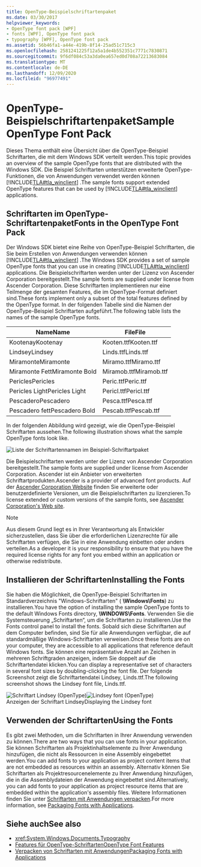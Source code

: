 ```yaml
---
title: OpenType-Beispielschriftartenpaket
ms.date: 03/30/2017
helpviewer_keywords:
- OpenType font pack [WPF]
- fonts [WPF], OpenType font pack
- typography [WPF], OpenType font pack
ms.assetid: 56b46fa1-a44e-419b-8f14-25ad51c715c3
ms.openlocfilehash: 2581241225f12a5a1de4b552351c7771c7830871
ms.sourcegitcommit: 9f6df084c53a3da0ea657ed0d708a72213683084
ms.translationtype: MT
ms.contentlocale: de-DE
ms.lasthandoff: 12/09/2020
ms.locfileid: "96977491"
---
```

# <a name="sample-opentype-font-pack"></a><span data-ttu-id="4d048-102">OpenType-Beispielschriftartenpaket</span><span class="sxs-lookup"><span data-stu-id="4d048-102">Sample OpenType Font Pack</span></span>
<span data-ttu-id="4d048-103">Dieses Thema enthält eine Übersicht über die OpenType-Beispiel Schriftarten, die mit dem Windows SDK verteilt werden.</span><span class="sxs-lookup"><span data-stu-id="4d048-103">This topic provides an overview of the sample OpenType fonts that are distributed with the Windows SDK.</span></span> <span data-ttu-id="4d048-104">Die Beispiel Schriftarten unterstützen erweiterte OpenType-Funktionen, die von Anwendungen verwendet werden können [!INCLUDE[TLA#tla_winclient](../../../includes/tlasharptla-winclient-md.md)] .</span><span class="sxs-lookup"><span data-stu-id="4d048-104">The sample fonts support extended OpenType features that can be used by [!INCLUDE[TLA#tla_winclient](../../../includes/tlasharptla-winclient-md.md)] applications.</span></span>  

<a name="overview"></a>
## <a name="fonts-in-the-opentype-font-pack"></a><span data-ttu-id="4d048-105">Schriftarten im OpenType-Schriftartenpaket</span><span class="sxs-lookup"><span data-stu-id="4d048-105">Fonts in the OpenType Font Pack</span></span>  
 <span data-ttu-id="4d048-106">Der Windows SDK bietet eine Reihe von OpenType-Beispiel Schriftarten, die Sie beim Erstellen von Anwendungen verwenden können [!INCLUDE[TLA#tla_winclient](../../../includes/tlasharptla-winclient-md.md)] .</span><span class="sxs-lookup"><span data-stu-id="4d048-106">The Windows SDK provides a set of sample OpenType fonts that you can use in creating [!INCLUDE[TLA#tla_winclient](../../../includes/tlasharptla-winclient-md.md)] applications.</span></span> <span data-ttu-id="4d048-107">Die Beispielschriftarten werden unter der Lizenz von Ascender Corporation bereitgestellt.</span><span class="sxs-lookup"><span data-stu-id="4d048-107">The sample fonts are supplied under license from Ascender Corporation.</span></span> <span data-ttu-id="4d048-108">Diese Schriftarten implementieren nur eine Teilmenge der gesamten Features, die im OpenType-Format definiert sind.</span><span class="sxs-lookup"><span data-stu-id="4d048-108">These fonts implement only a subset of the total features defined by the OpenType format.</span></span> <span data-ttu-id="4d048-109">In der folgenden Tabelle sind die Namen der OpenType-Beispiel Schriftarten aufgeführt.</span><span class="sxs-lookup"><span data-stu-id="4d048-109">The following table lists the names of the sample OpenType fonts.</span></span>  
  
|<span data-ttu-id="4d048-110">**Name**</span><span class="sxs-lookup"><span data-stu-id="4d048-110">**Name**</span></span>|<span data-ttu-id="4d048-111">**File**</span><span class="sxs-lookup"><span data-stu-id="4d048-111">**File**</span></span>|  
|--------------|--------------|  
|<span data-ttu-id="4d048-112">Kootenay</span><span class="sxs-lookup"><span data-stu-id="4d048-112">Kootenay</span></span>|<span data-ttu-id="4d048-113">Kooten.ttf</span><span class="sxs-lookup"><span data-stu-id="4d048-113">Kooten.ttf</span></span>|  
|<span data-ttu-id="4d048-114">Lindsey</span><span class="sxs-lookup"><span data-stu-id="4d048-114">Lindsey</span></span>|<span data-ttu-id="4d048-115">Linds.ttf</span><span class="sxs-lookup"><span data-stu-id="4d048-115">Linds.ttf</span></span>|  
|<span data-ttu-id="4d048-116">Miramonte</span><span class="sxs-lookup"><span data-stu-id="4d048-116">Miramonte</span></span>|<span data-ttu-id="4d048-117">Miramo.ttf</span><span class="sxs-lookup"><span data-stu-id="4d048-117">Miramo.ttf</span></span>|  
|<span data-ttu-id="4d048-118">Miramonte Fett</span><span class="sxs-lookup"><span data-stu-id="4d048-118">Miramonte Bold</span></span>|<span data-ttu-id="4d048-119">Miramob.ttf</span><span class="sxs-lookup"><span data-stu-id="4d048-119">Miramob.ttf</span></span>|  
|<span data-ttu-id="4d048-120">Pericles</span><span class="sxs-lookup"><span data-stu-id="4d048-120">Pericles</span></span>|<span data-ttu-id="4d048-121">Peric.ttf</span><span class="sxs-lookup"><span data-stu-id="4d048-121">Peric.ttf</span></span>|  
|<span data-ttu-id="4d048-122">Pericles Light</span><span class="sxs-lookup"><span data-stu-id="4d048-122">Pericles Light</span></span>|<span data-ttu-id="4d048-123">Pericl.ttf</span><span class="sxs-lookup"><span data-stu-id="4d048-123">Pericl.ttf</span></span>|  
|<span data-ttu-id="4d048-124">Pescadero</span><span class="sxs-lookup"><span data-stu-id="4d048-124">Pescadero</span></span>|<span data-ttu-id="4d048-125">Pesca.ttf</span><span class="sxs-lookup"><span data-stu-id="4d048-125">Pesca.ttf</span></span>|  
|<span data-ttu-id="4d048-126">Pescadero fett</span><span class="sxs-lookup"><span data-stu-id="4d048-126">Pescadero Bold</span></span>|<span data-ttu-id="4d048-127">Pescab.ttf</span><span class="sxs-lookup"><span data-stu-id="4d048-127">Pescab.ttf</span></span>|  
  
 <span data-ttu-id="4d048-128">In der folgenden Abbildung wird gezeigt, wie die OpenType-Beispiel Schriftarten aussehen.</span><span class="sxs-lookup"><span data-stu-id="4d048-128">The following illustration shows what the sample OpenType fonts look like.</span></span>  
  
 ![Liste der Schriftartennamen im Beispiel-Schriftartpaket](./media/sample-opentype-font-pack/font-names-sample-pack.gif)  
  
 <span data-ttu-id="4d048-130">Die Beispielschriftarten werden unter der Lizenz von Ascender Corporation bereitgestellt.</span><span class="sxs-lookup"><span data-stu-id="4d048-130">The sample fonts are supplied under license from Ascender Corporation.</span></span> <span data-ttu-id="4d048-131">Ascender ist ein Anbieter von erweiterten Schriftartprodukten.</span><span class="sxs-lookup"><span data-stu-id="4d048-131">Ascender is a provider of advanced font products.</span></span> <span data-ttu-id="4d048-132">Auf der [Ascender Corporation Website](https://www.monotype.com/) finden Sie erweiterte oder benutzerdefinierte Versionen, um die Beispielschriftarten zu lizenzieren.</span><span class="sxs-lookup"><span data-stu-id="4d048-132">To license extended or custom versions of the sample fonts, see [Ascender Corporation's Web site](https://www.monotype.com/).</span></span>  
  
> [!NOTE]
> <span data-ttu-id="4d048-133">Aus diesem Grund liegt es in Ihrer Verantwortung als Entwickler sicherzustellen, dass Sie über die erforderlichen Lizenzrechte für alle Schriftarten verfügen, die Sie in eine Anwendung einbetten oder anders verteilen.</span><span class="sxs-lookup"><span data-stu-id="4d048-133">As a developer it is your responsibility to ensure that you have the required license rights for any font you embed within an application or otherwise redistribute.</span></span>  
  
<a name="installing_the_fonts"></a>
## <a name="installing-the-fonts"></a><span data-ttu-id="4d048-134">Installieren der Schriftarten</span><span class="sxs-lookup"><span data-stu-id="4d048-134">Installing the Fonts</span></span>  
 <span data-ttu-id="4d048-135">Sie haben die Möglichkeit, die OpenType-Beispiel Schriftarten im Standardverzeichnis "Windows-Schriftarten" ( **\Windows\Fonts**) zu installieren.</span><span class="sxs-lookup"><span data-stu-id="4d048-135">You have the option of installing the sample OpenType fonts to the default Windows Fonts directory, **\WINDOWS\Fonts**.</span></span> <span data-ttu-id="4d048-136">Verwenden Sie die Systemsteuerung „Schriftarten“, um die Schriftarten zu installieren.</span><span class="sxs-lookup"><span data-stu-id="4d048-136">Use the Fonts control panel to install the fonts.</span></span> <span data-ttu-id="4d048-137">Sobald sich diese Schriftarten auf dem Computer befinden, sind Sie für alle Anwendungen verfügbar, die auf standardmäßige Windows-Schriftarten verweisen.</span><span class="sxs-lookup"><span data-stu-id="4d048-137">Once these fonts are on your computer, they are accessible to all applications that reference default Windows fonts.</span></span> <span data-ttu-id="4d048-138">Sie können eine repräsentative Anzahl an Zeichen in mehreren Schriftgraden anzeigen, indem Sie doppelt auf die Schriftartendatei klicken.</span><span class="sxs-lookup"><span data-stu-id="4d048-138">You can display a representative set of characters in several font sizes by doubling-clicking the font file.</span></span> <span data-ttu-id="4d048-139">Der folgende Screenshot zeigt die Schriftartendatei Lindsey, Linds.ttf.</span><span class="sxs-lookup"><span data-stu-id="4d048-139">The following screenshot shows the Lindsey font file, Linds.ttf.</span></span>  
  
 <span data-ttu-id="4d048-140">![Schriftart Lindsey &#40;OpenType&#41;](./media/typographyinwpf-04.png "TypographyInWPF_04")</span><span class="sxs-lookup"><span data-stu-id="4d048-140">![Lindsey font &#40;OpenType&#41;](./media/typographyinwpf-04.png "TypographyInWPF_04")</span></span>  
<span data-ttu-id="4d048-141">Anzeigen der Schriftart Lindsey</span><span class="sxs-lookup"><span data-stu-id="4d048-141">Displaying the Lindsey font</span></span>  
  
<a name="using_the_fonts"></a>
## <a name="using-the-fonts"></a><span data-ttu-id="4d048-142">Verwenden der Schriftarten</span><span class="sxs-lookup"><span data-stu-id="4d048-142">Using the Fonts</span></span>  
 <span data-ttu-id="4d048-143">Es gibt zwei Methoden, um die Schriftarten in Ihrer Anwendung verwenden zu können.</span><span class="sxs-lookup"><span data-stu-id="4d048-143">There are two ways that you can use fonts in your application.</span></span> <span data-ttu-id="4d048-144">Sie können Schriftarten als Projektinhaltselemente zu Ihrer Anwendung hinzufügen, die nicht als Ressourcen in eine Assembly eingebettet werden.</span><span class="sxs-lookup"><span data-stu-id="4d048-144">You can add fonts to your application as project content items that are not embedded as resources within an assembly.</span></span> <span data-ttu-id="4d048-145">Alternativ können Sie Schriftarten als Projektresourcenelemente zu Ihrer Anwendung hinzufügen, die in die Assemblydateien der Anwendung eingebettet sind.</span><span class="sxs-lookup"><span data-stu-id="4d048-145">Alternatively, you can add fonts to your application as project resource items that are embedded within the application's assembly files.</span></span> <span data-ttu-id="4d048-146">Weitere Informationen finden Sie unter [Schriftarten mit Anwendungen verpacken](packaging-fonts-with-applications.md).</span><span class="sxs-lookup"><span data-stu-id="4d048-146">For more information, see [Packaging Fonts with Applications](packaging-fonts-with-applications.md).</span></span>  
  
## <a name="see-also"></a><span data-ttu-id="4d048-147">Siehe auch</span><span class="sxs-lookup"><span data-stu-id="4d048-147">See also</span></span>

- <xref:System.Windows.Documents.Typography>
- [<span data-ttu-id="4d048-148">Features für OpenType-Schriftarten</span><span class="sxs-lookup"><span data-stu-id="4d048-148">OpenType Font Features</span></span>](opentype-font-features.md)
- [<span data-ttu-id="4d048-149">Verpacken von Schriftarten mit Anwendungen</span><span class="sxs-lookup"><span data-stu-id="4d048-149">Packaging Fonts with Applications</span></span>](packaging-fonts-with-applications.md)
